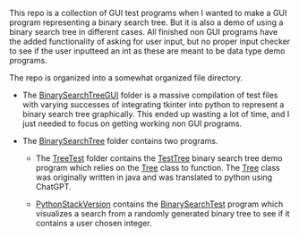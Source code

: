 This repo is a collection of GUI test programs when I wanted to make a GUI program representing a binary search tree. But it is also a demo of using a binary search tree in different cases. All finished non GUI programs have the added functionality of asking for user input, but no proper input checker to see if the user inputteed an int as these are meant to be data type demo programs.

The repo is organized into a somewhat organized file directory.
 - The [BinarySearchTreeGUI](https://github.com/5115-source/BinarySearchTreeGUI/tree/main/BinarySearchTreeGUITesting) folder is a massive compilation of test files with varying successes of integrating tkinter into python to represent a binary search tree graphically. This ended up wasting a lot of time, and I just needed to focus on getting working non GUI programs.

 - The [BinarySearchTree](https://github.com/5115-source/BinarySearchTreeGUI/tree/main/BinarySearchTree) folder contains two programs.
    - The [TreeTest](https://github.com/5115-source/BinarySearchTreeGUI/tree/main/BinarySearchTree/TreeTest) folder contains the [TestTree](https://github.com/5115-source/BinarySearchTreeGUI/blob/main/BinarySearchTree/TreeTest/TreeTest.py) binary search tree demo program which relies on the [Tree](https://github.com/5115-source/BinarySearchTreeGUI/blob/main/BinarySearchTree/TreeTest/Tree.py) class to function. The [Tree](https://github.com/5115-source/BinarySearchTreeGUI/blob/main/BinarySearchTree/TreeTest/Tree.py) class was originally written in java and was translated to python using ChatGPT.

    - [PythonStackVersion](https://github.com/5115-source/StackAndIteratorTesting/blob/main/StackTesting/PythonStackVersion/) contains the [BinarySearchTest](https://github.com/5115-source/BinarySearchTreeGUI/blob/main/BinarySearchTree/BinarySearchTest/BinarySearchTest.py) program which visualizes a search from a randomly generated binary tree to see if it contains a user chosen integer.